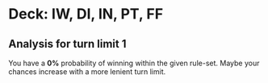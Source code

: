 # Deck: IW, DI, IN, PT, FF
## Analysis for turn limit 1
You have a **0%** probability of winning within the given rule-set. Maybe your chances increase with a more lenient turn limit.